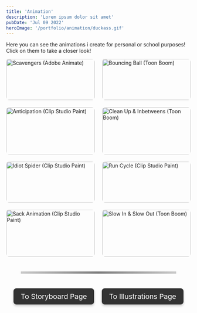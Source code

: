 ```yaml
---
title: 'Animation'
description: 'Lorem ipsum dolor sit amet'
pubDate: 'Jul 09 2022'
heroImage: '/portfolio/animation/duckass.gif'
---
```


Here you can see the animations i create for personal or school purposes!<br>Click on them to take a closer look!

<div class="gallery-container">
  <div class="image-container">
    <img
      src="/portfolio/animation/so-much-scavs.gif"
      alt="Scavengers (Adobe Animate)"
      class="clickable-image"
      data-title="Scavengers"
      data-description="Adobe Animate"
    />
    <div class="overlay">
      <h3>Scavengers</h3>
      <p>Adobe Animate</p>
    </div>
  </div>

  <div class="image-container">
    <img
      src="/portfolio/animation/ball.gif"
      alt="Bouncing Ball (Toon Boom)"
      class="clickable-image"
      data-title="Bouncing Ball"
      data-description="Toon Boom"
    />
    <div class="overlay">
      <h3>Bouncing Ball</h3>
      <p>Toon Boom</p>
    </div>
  </div>

  <div class="image-container">
    <img
      src="/portfolio/animation/disney hopefully.gif"
      alt="Anticipation (Clip Studio Paint)"
      class="clickable-image"
      data-title="Anticipation"
      data-description="Clip Studio Paint"
    />
    <div class="overlay">
      <h3>Anticipation</h3>
      <p>Clip Studio Paint</p>
    </div>
  </div>
  
  <div class="image-container">
    <img
      src="/portfolio/animation/duckass.gif"
      alt="Clean Up & Inbetweens (Toon Boom)"
      class="clickable-image"
      data-title="Clean Up & Inbetweens"
      data-description="Toon Boom"
    />
    <div class="overlay">
      <h3>Clean Up & Inbetweens</h3>
      <p>Toon Boom</p>
    </div>
  </div>
  
  <div class="image-container">
    <img
      src="/portfolio/animation/idi.gif"
      alt="Idiot Spider (Clip Studio Paint)"
      class="clickable-image"
      data-title="Idiot Spider"
      data-description="Clip Studio Paint"
    />
    <div class="overlay">
      <h3>Idiot Spider</h3>
      <p>Clip Studio Paint</p>
    </div>
  </div>
  
  <div class="image-container">
    <img
      src="/portfolio/animation/RUNNINGMAN.gif"
      alt="Run Cycle (Clip Studio Paint)"
      class="clickable-image"
      data-title="Anticipation"
      data-description="Clip Studio Paint"
    />
    <div class="overlay">
      <h3>Run Cycle</h3>
      <p>Clip Studio Paint</p>
    </div>
  </div>
  
  <div class="image-container">
    <img
      src="/portfolio/animation/SACK.gif"
      alt="Sack Animation (Clip Studio Paint)"
      class="clickable-image"
      data-title="Anticipation"
      data-description="Clip Studio Paint"
    />
    <div class="overlay">
      <h3>Sack Animation</h3>
      <p>Clip Studio Paint</p>
    </div>
  </div>
  
  <div class="image-container">
    <img
      src="/portfolio/animation/slowinslowout.gif"
      alt="Slow In & Slow Out (Toon Boom)"
      class="clickable-image"
      data-title="Anticipation"
      data-description="Clip Studio Paint"
    />
    <div class="overlay">
      <h3>Slow In & Slow Out</h3>
      <p>Toon Boom</p>
    </div>
  </div>

  <!-- Add other images in the same format -->
</div>

<!-- Modal Structure -->
<div id="image-modal" class="modal">
  <span id="close-modal" class="close">&times;</span>
  <img id="modal-img" class="modal-content" alt="Modal Image" />
  <div class="modal-caption">
    <h2 id="modal-title"></h2>
    <p id="modal-description-text"></p>
  </div>
</div>

<hr class="custom-line">

<div class="button-container">
  <a href="/blog/storyboard" class="button left-button">To Storyboard Page</a>
  <a href="/blog/illustration" class="button right-button">To Illustrations Page</a>
</div>

<style>
/* Container to position buttons */
.button-container {
  top: 100%; /* Center vertically */
  width: 100%;
  display: flex;
  justify-content: space-between;
  pointer-events: none; /* Disable interference for non-interactive areas */
}

/* General button styles */
.button {
  pointer-events: auto; /* Enable interaction for buttons */
  padding: 10px 20px;
  background: #333;
  color: white;
  text-decoration: none;
  font-size: 1.2rem;
  border-radius: 8px;
  transition: transform 0.3s ease, background-color 0.3s ease;
  box-shadow: 0 4px 6px rgba(0, 0, 0, 0.2);
}

/* Position buttons */
.left-button {
  margin-left: 20px;
}

.right-button {
  margin-right: 20px;
}

/* Hover effect */
.button:hover {
  transform: scale(1.02); /* Grow on hover */
  background-color: #555; /* Change color on hover */
}
/* Custom Line Style */
.custom-line {
  border: 0;
  height: 6px;
  background: linear-gradient(to right, rgba(0, 0, 0, 0.2), rgba(0, 0, 0, 0.5), rgba(0, 0, 0, 0.2));
  margin: 40px;
}

/* Gallery Container for 2-Column Layout */
.gallery-container {
  display: grid;
  grid-template-columns: repeat(2, 1fr);
  gap: 20px;
  justify-items: center;
}

@media (max-width: 768px) {
  .gallery-container {
    grid-template-columns: 1fr;
  }
}

.image-container {
  position: relative;
  width: 100%;
  max-width: 400px;
  overflow: hidden;
  cursor: pointer;
  transition: transform 0.3s ease-out;
}

.image-container img {
  width: 100%;
  height: auto;
  object-fit: cover;
  border-radius: 8px;
}

/* Modal Styling */
.modal {
  display: none;
  position: fixed;
  z-index: 1000;
  left: 0;
  top: 0;
  width: 100%;
  height: 100%;
  overflow: auto;
  background-color: rgba(0, 0, 0, 0.8);
  justify-content: center;
  align-items: center;
  transition: opacity 0.2s ease;
    backdrop-filter: blur(10px); /* Apply blur effect to the background */
  -webkit-backdrop-filter: blur(10px); /* For Safari support */
}

.close {
  position: absolute;
  top: 10px;
  right: 20px;
  color: white;
  font-size: 30px;
  font-weight: bold;
  cursor: pointer;
}

/* Modal Content */
.modal-content {
  max-width: 60%;
  max-height: 60%;
  margin: auto;
  display: block;
  transform: none; /* Removed translateX */
  position: relative; /* Ensures positioning relative to the parent container */
  display: flex; /* Enables flexbox */
  justify-content: center; /* Center horizontally */
  align-items: center; /* Center vertically */
  padding: 10px; /* Optional: adds padding around the content */
}

/* Modal Description */
.modal-caption {
  color: white;
  text-align: center;
  position: absolute;
  bottom: 20px; /* Adjust the distance from the bottom */
  left: 50%; /* Center horizontally */
  transform: translateX(-50%); /* Offset by 50% of its width to perfectly center */
  width: 100%; /* Ensure description stays within the modal's width */
}


/* Responsive Layout for Mobile */
@media (max-width: 768px) {
  /* Ensure modal content and description are centered */
  .modal-content {
    max-width: 90%; /* Ensure it doesn't overflow on mobile */
    max-height: 90%; /* Adjust the max height to fit better on small screens */
    transform: translateX(0); /* Remove horizontal translation */
  }

  .modal-caption {
    width: 100%; /* Ensure the description takes the full width */
    transform: translateY(20px); /* Adjust vertical position */
    margin-top: 20px; /* Adjust spacing between the image and description */
	transform: translateX(-50%);
  }
}

@media (max-width: 480px) {
  .modal-caption h3 {
    font-size: 18px; /* Smaller title size for small screens */
  }

  .modal-caption p {
    font-size: 14px; /* Smaller text for description */
  }
}
</style>

<script>
// Get the modal and image elements
const modal = document.getElementById("image-modal");
const modalImg = document.getElementById("modal-img");
const closeModal = document.getElementById("close-modal");

// Get the modal title and description elements
const modalTitle = document.getElementById("modal-title");
const modalDescriptionText = document.getElementById("modal-description-text");

// Get all images with the class 'clickable-image'
const images = document.querySelectorAll(".clickable-image");

// Loop through each image and add an event listener
images.forEach((img) => {
  img.addEventListener("click", (e) => {
    modal.style.display = "flex"; // Show the modal
    modal.style.opacity = 1; // Fade in the modal
    modalImg.src = e.target.src; // Set the modal image source to the clicked image

    // Get the title and description from the clicked image's data attributes
    modalTitle.textContent = e.target.getAttribute("data-title");
    modalDescriptionText.textContent = e.target.getAttribute("data-description");
  });
});

// Close the modal when clicking the 'X' button
closeModal.addEventListener("click", () => {
  modal.style.opacity = 0; // Fade out the modal
  setTimeout(() => {
    modal.style.display = "none"; // Hide the modal after the fade-out
  }, 500); // Match the fade-out time (0.5s)
});

// Close the modal when clicking anywhere outside the image
window.addEventListener("click", (e) => {
  if (e.target === modal) {
    modal.style.opacity = 0; // Fade out the modal
    setTimeout(() => {
      modal.style.display = "none"; // Hide the modal after the fade-out
    }, 500); // Match the fade-out time (0.5s)
  }
});
</script>
